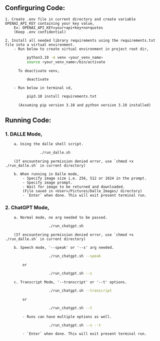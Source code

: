 ## Confirguring Code:
    1. Create .env file in current directory and create variable OPENAI_API_KEY containing your key value,
        Ex: OPENAI_API_KEY=your+api+key+no+quotes
        (Keep .env confidential)

    2. Install all needed library requirements using the requirements.txt file into a virtual environment.
        - Run below to create virtual environment in project root dir,
```bash
          python3.10 -m venv <your_venv_name>
          source <your_venv_name>/bin/activate
```
          To deactivate venv,
```bash
          deactivate
```
        - Run below in terminal cd,
```bash
          pip3.10 install requirements.txt
```
          (Assuming pip version 3.10 and python version 3.10 installed)

## Running Code:
###  1. DALLE Mode, 
        a. Using the dalle shell script.
```bash             
                ./run_dalle.sh
```         
        (If encountering permission denied error, use `chmod +x ./run_dalle.sh` in current directory)

        b. When running in Dalle mode, 
            - Specify image size i.e. 256, 512 or 1024 in the prompt.
            - Specify image prompt.
            - Wait for image to be returned and downloaded.
            (File saved in <User>/Pictures/Dalle_Images/ directory)
            - `Enter` when done. This will exit present terminal run.

###  2. ChatGPT Mode,
        a. Normal mode, no arg needed to be passed.
```bash
                    ./run_chatgpt.sh
```
        (If encountering permission denied error, use `chmod +x ./run_dalle.sh` in current directory)
        
        b. Speech mode, '--speak' or '--s' arg needed.
```bash
                    ./run_chatgpt.sh --speak
```         
            or
```bash
                    ./run_chatgpt.sh --s
```
        c. Transcript Mode, '--transcript' or '--t' options.
```bash
                    ./run_chatgpt.sh --transcript
```         
            or
```bash
                    ./run_chatgpt.sh --t
```
            - Runs can have multiple options as well.
```bash
                    ./run_chatgpt.sh --s --t
```
            - `Enter` when done. This will exit present terminal run.